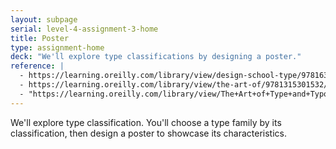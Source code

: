 ```yaml
---
layout: subpage
serial: level-4-assignment-3-home
title: Poster
type: assignment-home
deck: "We'll explore type classifications by designing a poster."
reference: |
  - https://learning.oreilly.com/library/view/design-school-type/9781631594397/xhtml/ch01.xhtml
  - https://learning.oreilly.com/library/view/the-art-of/9781315301532/xhtml/14_Chapter08.xhtml
  - "https://learning.oreilly.com/library/view/The+Art+of+Type+and+Typography/9781315301532/xhtml/08_Chapter02.xhtml"
---
```

We'll explore type classification. You'll choose a type family by its classification, then design a poster to showcase its characteristics.